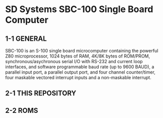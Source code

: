 # SD Systems SBC-100 Single Board Computer

## 1-1 GENERAL

SBC-100 is an S-100 single board microcomputer containing the powerful Z80 microprocessor, 1024 bytes of RAM, 4K/8K bytes of ROM/PROM, synchronous/asychronous serial I/O with RS-232 and current loop interfaces, and software programmable baud rate (up to 9600 BAUD), a parallel input port, a parallel output port, and four channel counter/timer, four maskable vectored interrupt inputs and a non-maskable interrupt.

## 2-1 THIS REPOSITORY

## 2-2 ROMS

